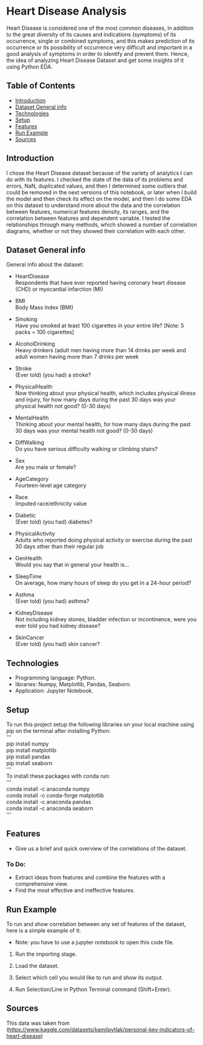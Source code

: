 # Heart Disease Analysis
Heart Disease is considered one of the most common diseases, in addition to the great diversity of its causes and indications (symptoms) of its occurrence, single or combined symptoms, and this makes prediction of its occurrence or its possibility of occurrence very difficult and important in a good analysis of symptoms in order to identify and prevent them.
Hence, the idea of analyzing Heart Disease Dataset and get some insights of it using Python EDA.
## Table of Contents
* [Introduction](#introduction)
* [Dataset General info](#dataset-general-info)
* [Technologies](#technologies)
* [Setup](#setup)
* [Features](#features)
* [Run Example](#run-example)
* [Sources](#sources)

## Introduction
I chose the Heart Disease dataset because of the variety of analytics I can do with its features.
I checked the state of the data of its problems and errors, NaN, duplicated values, and then I determined some outliers that could be removed in the next versions of this notebook, or later when I build the model and  then check its effect on the model, and then I do some EDA on this dataset to understand more about the data and the correlation between features, numerical features density, its ranges, and the correlation between features and dependent variable.
I tested the relationships through many methods, which showed a number of correlation diagrams, whether or not they showed their correlation with each other.

## Dataset General info
General info about the dataset:
* HeartDisease\
Respondents that have ever reported having coronary heart disease (CHD) or myocardial infarction (MI)

* BMI\
Body Mass Index (BMI)

* Smoking\
Have you smoked at least 100 cigarettes in your entire life? [Note: 5 packs = 100 cigarettes]

* AlcoholDrinking\
Heavy drinkers (adult men having more than 14 drinks per week and adult women having more than 7 drinks per week

* Stroke\
(Ever told) (you had) a stroke?

* PhysicalHealth\
Now thinking about your physical health, which includes physical illness and injury, for how many days during the past 30 days was your physical health not good? (0-30 days)

* MentalHealth\
Thinking about your mental health, for how many days during the past 30 days was your mental health not good? (0-30 days)

* DiffWalking\
Do you have serious difficulty walking or climbing stairs?

* Sex\
Are you male or female?

* AgeCategory\
Fourteen-level age category

* Race\
Imputed race/ethnicity value

* Diabetic\
(Ever told) (you had) diabetes?

* PhysicalActivity\
Adults who reported doing physical activity or exercise during the past 30 days other than their regular job

* GenHealth\
Would you say that in general your health is...

* SleepTime\
On average, how many hours of sleep do you get in a 24-hour period?

* Asthma\
(Ever told) (you had) asthma?

* KidneyDisease\
Not including kidney stones, bladder infection or incontinence, were you ever told you had kidney disease?

* SkinCancer\
(Ever told) (you had) skin cancer?

## Technologies
* Programming language: Python.
* libraries: Numpy, Matplotlib, Pandas, Seaborn.
* Application: Jupyter Notebook.

## Setup
To run this project setup the following libraries on your local machine using pip on the terminal after installing Python:\
'''\
pip install numpy\
pip install matplotlib\
pip install pandas\
pip install seaborn\
'''\
To install these packages with conda run:\
'''\
conda install -c anaconda numpy\
conda install -c conda-forge matplotlib\
conda install -c anaconda pandas\
conda install -c anaconda seaborn\
'''

## Features
* Give us a brief and quick overview of the correlations of the dataset.

### To Do:
* Extract ideas from features and combine the features with a comprehensive view.
* Find the most effective and ineffective features.

## Run Example
To run and show correlation between any set of features of the dataset, here is a simple example of it:

* Note: you have to use a jupyter notebook to open this code file.

1. Run the importing stage.

2. Load the dataset.

3. Select which cell you would like to run and show its output.

4. Run Selection/Line in Python Terminal command (Shift+Enter).

## Sources
This data was taken from (https://www.kaggle.com/datasets/kamilpytlak/personal-key-indicators-of-heart-disease)
